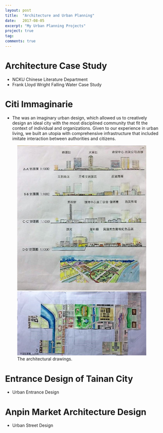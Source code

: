 ```yaml
---
layout: post
title:  "Architecture and Urban Planning"
date:   2017-08-05
excerpt: "My Urban Planning Projects"
project: true
tag:
comments: true
---
```


# Architecture Case Study
- NCKU Chinese Literature Department 
- Frank Lloyd Wright Falling Water Case Study

# Citi Immaginarie
- The was an imaginary urban design, which allowed us to creatively design an ideal city with the most disciplined community that fit the context of individual and organizations. Given to our experience in urban living, we built an utopia with comprehensive infrastructure that included imitate interaction between authorities and citizens.

<figure class="half">
    <img src="https://raw.githubusercontent.com/EnyaKo/Blog/gh-pages/assets/img/citi001.jpg"></a>
    <img src="https://raw.githubusercontent.com/EnyaKo/Blog/gh-pages/assets/img/citi002.jpg"></a>
    <figcaption>The architectural drawings.</figcaption>
</figure>

# Entrance Design of Tainan City
- Urban Entrance Design

# Anpin Market Architecture Design
- Urban Street Design

